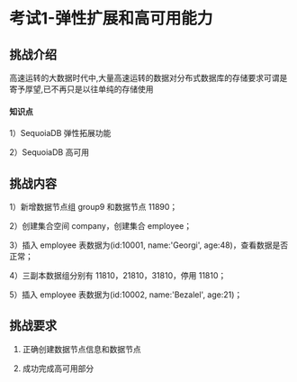 # 考试1-弹性扩展和高可用能力

## 挑战介绍

高速运转的大数据时代中,大量高速运转的数据对分布式数据库的存储要求可谓是寄予厚望,已不再只是以往单纯的存储使用

#### 知识点

1）SequoiaDB 弹性拓展功能

2）SequoiaDB 高可用


## 挑战内容

1）新增数据节点组 group9 和数据节点 11890；

2）创建集合空间 company，创建集合 employee；

3）插入 employee 表数据为(id:10001, name:'Georgi', age:48)，查看数据是否正常；

4）三副本数据组分别有 11810，21810，31810，停用 11810；

5）插入 employee 表数据为(id:10002, name:'Bezalel', age:21)；


## 挑战要求

1) 正确创建数据节点信息和数据节点

2) 成功完成高可用部分

 


